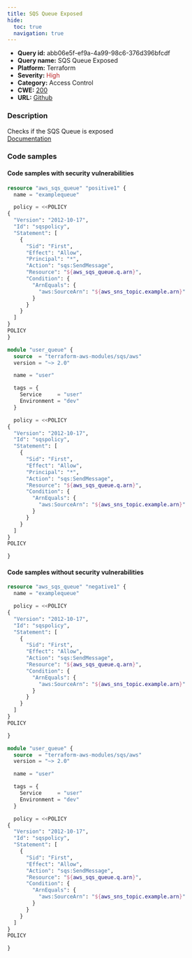 ```yaml
---
title: SQS Queue Exposed
hide:
  toc: true
  navigation: true
---
```


<style>
  .highlight .hll {
    background-color: #ff171742;
  }
  .md-content {
    max-width: 1100px;
    margin: 0 auto;
  }
</style>

-   **Query id:** abb06e5f-ef9a-4a99-98c6-376d396bfcdf
-   **Query name:** SQS Queue Exposed
-   **Platform:** Terraform
-   **Severity:** <span style="color:#bb2124">High</span>
-   **Category:** Access Control
-   **CWE:** <a href="https://cwe.mitre.org/data/definitions/200.html" onclick="newWindowOpenerSafe(event, 'https://cwe.mitre.org/data/definitions/200.html')">200</a>
-   **URL:** [Github](https://github.com/Checkmarx/kics/tree/master/assets/queries/terraform/aws/sqs_queue_exposed)

### Description
Checks if the SQS Queue is exposed<br>
[Documentation](https://registry.terraform.io/providers/hashicorp/aws/latest/docs/resources/sqs_queue#policy)

### Code samples
#### Code samples with security vulnerabilities
```tf title="Positive test num. 1 - tf file" hl_lines="4"
resource "aws_sqs_queue" "positive1" {
  name = "examplequeue"

  policy = <<POLICY
{
  "Version": "2012-10-17",
  "Id": "sqspolicy",
  "Statement": [
    {
      "Sid": "First",
      "Effect": "Allow",
      "Principal": "*",
      "Action": "sqs:SendMessage",
      "Resource": "${aws_sqs_queue.q.arn}",
      "Condition": {
        "ArnEquals": {
          "aws:SourceArn": "${aws_sns_topic.example.arn}"
        }
      }
    }
  ]
}
POLICY
}

```
```tf title="Positive test num. 2 - tf file" hl_lines="12"
module "user_queue" {
  source  = "terraform-aws-modules/sqs/aws"
  version = "~> 2.0"

  name = "user"

  tags = {
    Service     = "user"
    Environment = "dev"
  }

  policy = <<POLICY
{
  "Version": "2012-10-17",
  "Id": "sqspolicy",
  "Statement": [
    {
      "Sid": "First",
      "Effect": "Allow",
      "Principal": "*",
      "Action": "sqs:SendMessage",
      "Resource": "${aws_sqs_queue.q.arn}",
      "Condition": {
        "ArnEquals": {
          "aws:SourceArn": "${aws_sns_topic.example.arn}"
        }
      }
    }
  ]
}
POLICY

}

```


#### Code samples without security vulnerabilities
```tf title="Negative test num. 1 - tf file"
resource "aws_sqs_queue" "negative1" {
  name = "examplequeue"

  policy = <<POLICY
{
  "Version": "2012-10-17",
  "Id": "sqspolicy",
  "Statement": [
    {
      "Sid": "First",
      "Effect": "Allow",
      "Action": "sqs:SendMessage",
      "Resource": "${aws_sqs_queue.q.arn}",
      "Condition": {
        "ArnEquals": {
          "aws:SourceArn": "${aws_sns_topic.example.arn}"
        }
      }
    }
  ]
}
POLICY

}

```
```tf title="Negative test num. 2 - tf file"
module "user_queue" {
  source  = "terraform-aws-modules/sqs/aws"
  version = "~> 2.0"

  name = "user"

  tags = {
    Service     = "user"
    Environment = "dev"
  }

  policy = <<POLICY
{
  "Version": "2012-10-17",
  "Id": "sqspolicy",
  "Statement": [
    {
      "Sid": "First",
      "Effect": "Allow",
      "Action": "sqs:SendMessage",
      "Resource": "${aws_sqs_queue.q.arn}",
      "Condition": {
        "ArnEquals": {
          "aws:SourceArn": "${aws_sns_topic.example.arn}"
        }
      }
    }
  ]
}
POLICY

}

```

